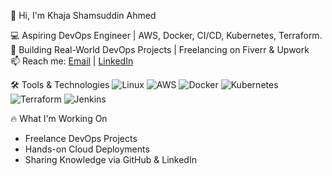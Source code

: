 👋 Hi, I'm Khaja Shamsuddin Ahmed

💻 Aspiring DevOps Engineer | AWS, Docker, CI/CD, Kubernetes, Terraform. 
🚀 Building Real-World DevOps Projects | Freelancing on Fiverr & Upwork  
📫 Reach me: [Email](mailto:k.shamsuddin.a@gmail.com) | [LinkedIn](https://www.linkedin.com/in/khaja-shamsuddin-ahmed)

 🛠️ Tools & Technologies
![Linux](https://img.shields.io/badge/Linux-FCC624?logo=linux&logoColor=black)
![AWS](https://img.shields.io/badge/AWS-232F3E?logo=amazonaws)
![Docker](https://img.shields.io/badge/Docker-2496ED?logo=docker)
![Kubernetes](https://img.shields.io/badge/Kubernetes-326CE5?logo=kubernetes)
![Terraform](https://img.shields.io/badge/Terraform-7B42BC?logo=terraform)
![Jenkins](https://img.shields.io/badge/Jenkins-D24939?logo=jenkins&logoColor=white)


🔥 What I'm Working On
- Freelance DevOps Projects
- Hands-on Cloud Deployments
- Sharing Knowledge via GitHub & LinkedIn

